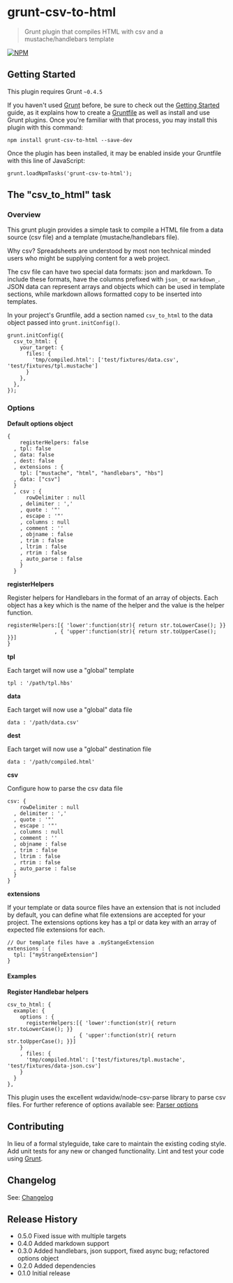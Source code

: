 # grunt-csv-to-html

> Grunt plugin that compiles HTML with csv and a mustache/handlebars template

[![NPM](https://nodei.co/npm/grunt-csv-to-html.png?downloads=true&stars=true)](https://nodei.co/npm/grunt-csv-to-html)

## Getting Started
This plugin requires Grunt `~0.4.5`

If you haven't used [Grunt](http://gruntjs.com/) before, be sure to check out the [Getting Started](http://gruntjs.com/getting-started) guide, as it explains how to create a [Gruntfile](http://gruntjs.com/sample-gruntfile) as well as install and use Grunt plugins. Once you're familiar with that process, you may install this plugin with this command:

`npm install grunt-csv-to-html --save-dev`

Once the plugin has been installed, it may be enabled inside your Gruntfile with this line of JavaScript:

`grunt.loadNpmTasks('grunt-csv-to-html');`

## The "csv_to_html" task

### Overview
This grunt plugin provides a simple task to compile a HTML file from a data source (csv file) and a template (mustache/handlebars file).

Why csv? Spreadsheets are understood by most non technical minded users who might be supplying content for a web project. 

The csv file can have two special data formats: json and markdown. To include these formats, have the columns prefixed with `json_` or `markdown_`. JSON data can represent arrays and objects which can be used in template sections, while markdown allows formatted copy to be inserted into templates.

In your project's Gruntfile, add a section named `csv_to_html` to the data object passed into `grunt.initConfig()`.

    grunt.initConfig({
      csv_to_html: {
        your_target: {
          files: {
            'tmp/compiled.html': ['test/fixtures/data.csv', 'test/fixtures/tpl.mustache']
          }
        },
      },
    });

### Options

**Default options object**

    {
        registerHelpers: false
      , tpl: false
      , data: false
      , dest: false
      , extensions : {
        tpl: ["mustache", "html", "handlebars", "hbs"]
      , data: ["csv"]
      }
      , csv : {
          rowDelimiter : null
        , delimiter : ','
        , quote : '"'
        , escape : '"'
        , columns : null
        , comment : ''
        , objname : false
        , trim : false
        , ltrim : false
        , rtrim : false
        , auto_parse : false
        }
      }

**registerHelpers**

Register helpers for Handlebars in the format of an array of objects. Each object has a key which is the name of the helper and the value is the helper function.

    registerHelpers:[{ 'lower':function(str){ return str.toLowerCase(); }}
                   , { 'upper':function(str){ return str.toUpperCase(); }}]
    }

**tpl**

Each target will now use a "global" template

    tpl : '/path/tpl.hbs'

**data**

Each target will now use a "global" data file

    data : '/path/data.csv'

**dest**

Each target will now use a "global" destination file

    data : '/path/compiled.html'

**csv**

Configure how to parse the csv data file

    csv: {
        rowDelimiter : null
      , delimiter : ','
      , quote : '"'
      , escape : '"'
      , columns : null
      , comment : ''
      , objname : false
      , trim : false
      , ltrim : false
      , rtrim : false
      , auto_parse : false
      }
    }

**extensions**

If your template or data source files have an extension that is not included by default, you can define what file extensions are accepted for your project. The extensions options key has a tpl or data key with an array of expected file extensions for each.

    // Our template files have a .myStangeExtension
    extensions : {
      tpl: ["myStrangeExtension"]
    }

#### Examples

**Register Handlebar helpers**
    
    csv_to_html: {
      example: {
        options : {
          registerHelpers:[{ 'lower':function(str){ return str.toLowerCase(); }}
                         , { 'upper':function(str){ return str.toUpperCase(); }}]
        }
        , files: {
          'tmp/compiled.html': ['test/fixtures/tpl.mustache', 'test/fixtures/data-json.csv']
        }
      }
    },

This plugin uses the excellent wdavidw/node-csv-parse library to parse csv files.
For further reference of options available see: [Parser options](https://github.com/wdavidw/node-csv-parse#parser-options)


## Contributing
In lieu of a formal styleguide, take care to maintain the existing coding style. Add unit tests for any new or changed functionality. Lint and test your code using [Grunt](http://gruntjs.com/).

## Changelog

See: [Changelog](https://github.com/bencooling/csv-to-html/blob/master/CHANGELOG.md)

## Release History

* 0.5.0 Fixed issue with multiple targets
* 0.4.0 Added markdown support
* 0.3.0 Added handlebars, json support, fixed async bug; refactored options object 
* 0.2.0 Added dependencies
* 0.1.0 Initial release

